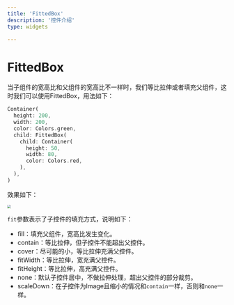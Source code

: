 ```yaml
---
title: 'FittedBox'
description: '控件介绍'
type: widgets

---
```


# FittedBox

当子组件的宽高比和父组件的宽高比不一样时，我们等比拉伸或者填充父组件，这时我们可以使用FittedBox，用法如下：

```dart
Container(
  height: 200,
  width: 200,
  color: Colors.green,
  child: FittedBox(
    child: Container(
      height: 50,
      width: 80,
      color: Colors.red,
    ),
  ),
)
```

效果如下：

<img src="https://img-blog.csdnimg.cn/20200324162640352.png?x-oss-process=image/watermark,type_ZmFuZ3poZW5naGVpdGk,shadow_10,text_aHR0cHM6Ly9ibG9nLmNzZG4ubmV0L21lbmdrczE5ODc=,size_16,color_FFFFFF,t_70" style="zoom:50%;" />

`fit`参数表示了子控件的填充方式，说明如下：

- fill：填充父组件，宽高比发生变化。
- contain：等比拉伸，但子控件不能超出父控件。
- cover：尽可能的小，等比拉伸充满父控件。
- fitWidth：等比拉伸，宽充满父控件。
- fitHeight：等比拉伸，高充满父控件。
- none：默认子控件居中，不做拉伸处理，超出父控件的部分裁剪。
- scaleDown：在子控件为Image且缩小的情况和`contain`一样，否则和`none`一样。



